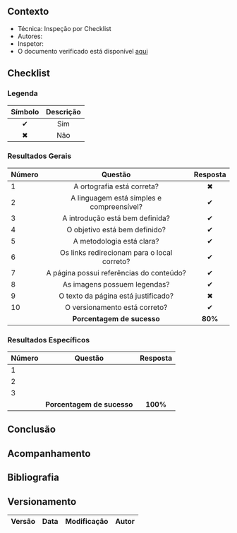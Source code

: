 ## Contexto	
 - Técnica: Inspeção por Checklist
 - Autores:
 - Inspetor:
 - O documento verificado está disponível [aqui]()

## Checklist

### Legenda 

|Símbolo|Descrição|
|:-:|:-:|
|✔|Sim|
|✖|Não|

### Resultados Gerais
|Número|Questão|Resposta|
|:-|:-:|:-:|
|1|A ortografia está correta?|✖|
|2|A linguagem está simples e compreensível?|✔|
|3|A introdução está bem definida?|✔|
|4|O objetivo está bem definido?|✔|
|5|A metodologia está clara?|✔|
|6|Os links redirecionam para o local correto?|✔|
|7|A página possui referências do conteúdo?|✔|
|8|As imagens possuem legendas?|✔|
|9|O texto da página está justificado?|✖|
|10|O versionamento está correto?|✔|
||**Porcentagem de sucesso**|**80%**|

### Resultados Específicos
|Número|Questão|Resposta|
|:-|:-:|:-:|
|1|||
|2|||
|3|||
||**Porcentagem de sucesso**|**100%**|

## Conclusão


## Acompanhamento


## Bibliografia


## Versionamento
|Versão|Data|Modificação|Autor|
|--|--|--|--|
